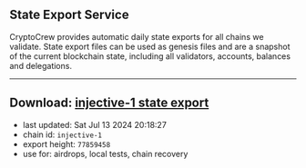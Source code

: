## State Export Service
CryptoCrew provides automatic daily state exports for all chains we validate. State export files can be used as genesis files and are a snapshot of the current blockchain state, including all validators, accounts, balances and delegations.

---
**Download: [injective-1 state export](https://dl-eu2.ccvalidators.com/SERVICE/injective/injective-1_export_77859458.json)**
---

- last updated: Sat Jul 13 2024 20:18:27
- chain id: `injective-1`
- export height: `77859458`
- use for: airdrops, local tests, chain recovery
